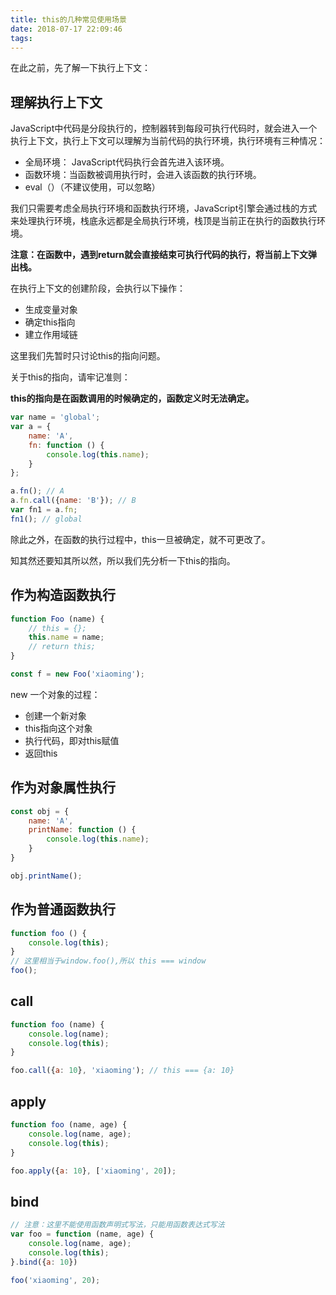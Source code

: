 ```yaml
---
title: this的几种常见使用场景
date: 2018-07-17 22:09:46
tags:
---
```


在此之前，先了解一下执行上下文：

## 理解执行上下文

JavaScript中代码是分段执行的，控制器转到每段可执行代码时，就会进入一个执行上下文，执行上下文可以理解为当前代码的执行环境，执行环境有三种情况：

* 全局环境： JavaScript代码执行会首先进入该环境。
* 函数环境：当函数被调用执行时，会进入该函数的执行环境。
* eval（）（不建议使用，可以忽略）

我们只需要考虑全局执行环境和函数执行环境，JavaScript引擎会通过栈的方式来处理执行环境，栈底永远都是全局执行环境，栈顶是当前正在执行的函数执行环境。

**注意：在函数中，遇到return就会直接结束可执行代码的执行，将当前上下文弹出栈。**

<!-- more -->

在执行上下文的创建阶段，会执行以下操作：

* 生成变量对象
* 确定this指向
* 建立作用域链

这里我们先暂时只讨论this的指向问题。

关于this的指向，请牢记准则：

**this的指向是在函数调用的时候确定的，函数定义时无法确定。**

``` javascript
var name = 'global';
var a = {
    name: 'A',
    fn: function () {
        console.log(this.name);
    }
};

a.fn(); // A
a.fn.call({name: 'B'}); // B
var fn1 = a.fn;
fn1(); // global
```

除此之外，在函数的执行过程中，this一旦被确定，就不可更改了。

知其然还要知其所以然，所以我们先分析一下this的指向。

## 作为构造函数执行

``` javascript
function Foo (name) {
	// this = {};
    this.name = name;
    // return this;
}

const f = new Foo('xiaoming');
```

new 一个对象的过程：

* 创建一个新对象
* this指向这个对象
* 执行代码，即对this赋值
* 返回this

## 作为对象属性执行

``` javascript
const obj = {
    name: 'A',
    printName: function () {
        console.log(this.name);
    }
}

obj.printName();
```

## 作为普通函数执行

``` javascript
function foo () {
    console.log(this);
}
// 这里相当于window.foo(),所以 this === window
foo(); 
```

## call

``` javascript
function foo (name) {
    console.log(name);
    console.log(this);
}

foo.call({a: 10}, 'xiaoming'); // this === {a: 10}
```

## apply

``` javascript
function foo (name, age) {
    console.log(name, age);
    console.log(this);
}

foo.apply({a: 10}, ['xiaoming', 20]);
```

## bind

``` javascript 
// 注意：这里不能使用函数声明式写法，只能用函数表达式写法
var foo = function (name, age) {
    console.log(name, age);
    console.log(this);
}.bind({a: 10})

foo('xiaoming', 20);
```
